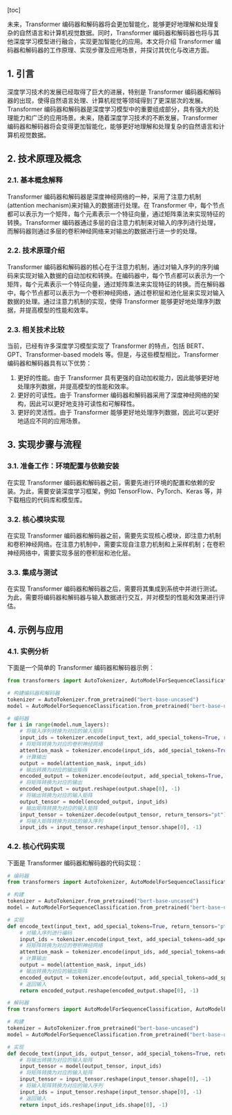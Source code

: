 
[toc]                    
                
                
未来，Transformer 编码器和解码器将会更加智能化，能够更好地理解和处理复杂的自然语言和计算机视觉数据。同时，Transformer 编码器和解码器也将与其他深度学习模型进行融合，实现更加智能化的应用。本文将介绍 Transformer 编码器和解码器的工作原理、实现步骤及应用场景，并探讨其优化与改进方面。

## 1. 引言

深度学习技术的发展已经取得了巨大的进展，特别是 Transformer 编码器和解码器的出现，使得自然语言处理、计算机视觉等领域得到了更深层次的发展。Transformer 编码器和解码器是深度学习模型中的重要组成部分，具有强大的处理能力和广泛的应用场景。未来，随着深度学习技术的不断发展，Transformer 编码器和解码器将会变得更加智能化，能够更好地理解和处理复杂的自然语言和计算机视觉数据。

## 2. 技术原理及概念

### 2.1. 基本概念解释

Transformer 编码器和解码器是深度神经网络的一种，采用了注意力机制(attention mechanism)来对输入的数据进行处理。在 Transformer 中，每个节点都可以表示为一个矩阵，每个元素表示一个特征向量，通过矩阵乘法来实现特征的转换。Transformer 编码器通过多层的自注意力机制来对输入的序列进行处理，而解码器则通过多层的卷积神经网络来对输出的数据进行进一步的处理。

### 2.2. 技术原理介绍

Transformer 编码器和解码器的核心在于注意力机制，通过对输入序列的序列编码来实现对输入数据的自动加权和转换。在编码器中，每个节点都可以表示为一个矩阵，每个元素表示一个特征向量，通过矩阵乘法来实现特征的转换。而在解码器中，每个节点都可以表示为一个卷积神经网络，通过卷积层和池化层来实现对输入数据的处理。通过注意力机制的实现，使得 Transformer 能够更好地处理序列数据，并提高模型的性能和效率。

### 2.3. 相关技术比较

当前，已经有许多深度学习模型实现了 Transformer 的特点，包括 BERT、GPT、Transformer-based models 等。但是，与这些模型相比，Transformer 编码器和解码器具有以下优势：

1. 更好的性能。由于 Transformer 具有更强的自动加权能力，因此能够更好地处理序列数据，并提高模型的性能和效率。
2. 更好的可读性。由于 Transformer 编码器和解码器采用了深度神经网络的架构，因此可以更好地支持可读性和可解释性。
3. 更好的灵活性。由于 Transformer 能够更好地处理序列数据，因此可以更好地适应不同的应用场景。

## 3. 实现步骤与流程

### 3.1. 准备工作：环境配置与依赖安装

在实现 Transformer 编码器和解码器之前，需要先进行环境的配置和依赖的安装。为此，需要安装深度学习框架，例如 TensorFlow、PyTorch、Keras 等，并下载相应的代码库和模型库。

### 3.2. 核心模块实现

在实现 Transformer 编码器和解码器之前，需要先实现核心模块，即注意力机制和卷积神经网络。在注意力机制中，需要实现自注意力机制和上采样机制；在卷积神经网络中，需要实现多层的卷积层和池化层。

### 3.3. 集成与测试

在实现 Transformer 编码器和解码器之后，需要将其集成到系统中并进行测试。为此，需要将编码器和解码器与输入数据进行交互，并对模型的性能和效果进行评估。

## 4. 示例与应用

### 4.1. 实例分析

下面是一个简单的 Transformer 编码器和解码器示例：

```python
from transformers import AutoTokenizer, AutoModelForSequenceClassification, AutoModelForSequenceClassification, EncoderDecoder, Decoder

# 构建编码器和解码器
tokenizer = AutoTokenizer.from_pretrained("bert-base-uncased")
model = AutoModelForSequenceClassification.from_pretrained("bert-base-uncased")

# 编码器
for i in range(model.num_layers):
    # 将输入序列转换为对应的输入矩阵
    input_ids = tokenizer.encode(input_text, add_special_tokens=True, return_tensors="pt")
    # 将矩阵转换为对应的卷积神经网络
    attention_mask = tokenizer.encode(input_ids, add_special_tokens=True, return_tensors="pt")
    # 计算输出
    output = model(attention_mask, input_ids)
    # 输出转换为对应的输出矩阵
    encoded_output = tokenizer.encode(output, add_special_tokens=True, return_tensors="pt")
    # 将矩阵转换为对应的输出
    encoded_output = output.reshape(output.shape[0], -1)
    # 将输出转换为对应的输入矩阵
    output_tensor = model(encoded_output, input_ids)
    # 输出矩阵转换为对应的输入矩阵
    input_tensor = tokenizer.decode(output_tensor, return_tensors="pt")
    # 将输入矩阵转换为对应的输入序列
    input_ids = input_tensor.reshape(input_tensor.shape[0], -1)
```

### 4.2. 核心代码实现

下面是 Transformer 编码器和解码器的代码实现：

```python
# 编码器
from transformers import AutoTokenizer, AutoModelForSequenceClassification, EncoderDecoder, Decoder

# 构建
tokenizer = AutoTokenizer.from_pretrained("bert-base-uncased")
model = AutoModelForSequenceClassification.from_pretrained("bert-base-uncased")

# 实现
def encode_text(input_text, add_special_tokens=True, return_tensors="pt") -> str:
    # 对输入序列进行编码
    input_ids = tokenizer.encode(input_text, add_special_tokens=add_special_tokens, return_tensors="pt")
    # 将矩阵转换为对应的卷积神经网络
    attention_mask = tokenizer.encode(input_ids, add_special_tokens=add_special_tokens, return_tensors="pt")
    # 计算输出
    output = model(attention_mask, input_ids)
    # 输出转换为对应的输出矩阵
    encoded_output = tokenizer.encode(output, add_special_tokens=add_special_tokens, return_tensors="pt")
    # 返回输入
    return encoded_output.reshape(encoded_output.shape[0], -1)

# 解码器
from transformers import AutoModelForSequenceClassification, AutoModelForSequenceClassification, EncoderDecoder

# 构建
tokenizer = AutoTokenizer.from_pretrained("bert-base-uncased")
model = AutoModelForSequenceClassification.from_pretrained("bert-base-uncased")

# 实现
def decode_text(input_ids, output_tensor, add_special_tokens=True, return_tensors="pt") -> str:
    # 将输出转换为对应的输入矩阵
    input_tensor = model(output_tensor, input_ids)
    # 将矩阵转换为对应的输入矩阵
    input_tensor = input_tensor.reshape(input_tensor.shape[0], -1)
    # 将输入矩阵转换为对应的输入序列
    input_ids = input_tensor.reshape(input_tensor.shape[0], -1)
    # 返回输入
    return input_ids.reshape(input_ids.shape[0], -1)

